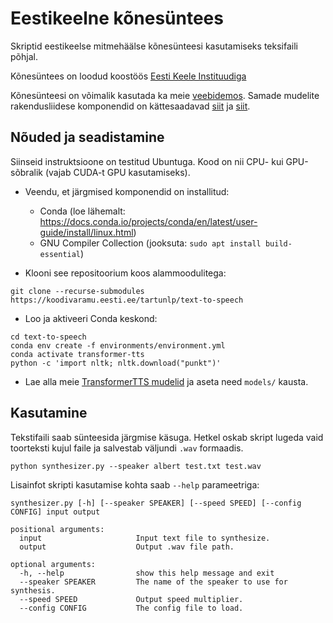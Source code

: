 # Eestikeelne kõnesüntees

Skriptid eestikeelse mitmehäälse kõnesünteesi kasutamiseks teksifaili põhjal.
 
Kõnesüntees on loodud koostöös [Eesti Keele Instituudiga](http://portaal.eki.ee/)

Kõnesünteesi on võimalik kasutada ka meie [veebidemos](https://www.neurokone.ee). Samade mudelite rakendusliidese 
komponendid on kättesaadavad [siit](https://github.com/TartuNLP/text-to-speech-api)
ja [siit](https://github.com/TartuNLP/text-to-speech-worker).

## Nõuded ja seadistamine

Siinseid instruktsioone on testitud Ubuntuga. Kood on nii CPU- kui GPU-sõbralik (vajab CUDA-t GPU kasutamiseks).

- Veendu, et järgmised komponendid on installitud:
    - Conda (loe lähemalt: https://docs.conda.io/projects/conda/en/latest/user-guide/install/linux.html)
    - GNU Compiler Collection (jooksuta: `sudo apt install build-essential`)

- Klooni see repositoorium koos alammoodulitega:
```
git clone --recurse-submodules https://koodivaramu.eesti.ee/tartunlp/text-to-speech
```
- Loo ja aktiveeri Conda keskond:
```
cd text-to-speech
conda env create -f environments/environment.yml
conda activate transformer-tts
python -c 'import nltk; nltk.download("punkt")'
```
- Lae alla meie [TransformerTTS mudelid](https://github.com/TartuNLP/text-to-speech-worker/releases/tag/v2.0.0) ja aseta need `models/` kausta.

## Kasutamine

Tekstifaili saab sünteesida järgmise käsuga. Hetkel oskab skript lugeda vaid toorteksti kujul faile ja salvestab 
väljundi `.wav` formaadis.

```
python synthesizer.py --speaker albert test.txt test.wav
```

Lisainfot skripti kasutamise kohta saab `--help` parameetriga:

```
synthesizer.py [-h] [--speaker SPEAKER] [--speed SPEED] [--config CONFIG] input output

positional arguments:
  input                     Input text file to synthesize.
  output                    Output .wav file path.

optional arguments:
  -h, --help                show this help message and exit
  --speaker SPEAKER         The name of the speaker to use for synthesis.
  --speed SPEED             Output speed multiplier.
  --config CONFIG           The config file to load.
```